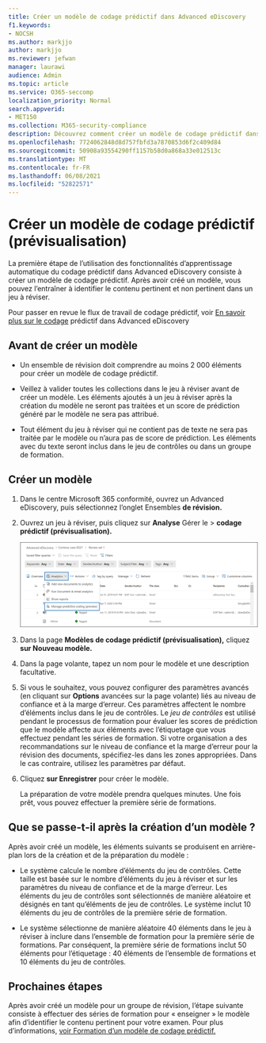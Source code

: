 ```yaml
---
title: Créer un modèle de codage prédictif dans Advanced eDiscovery
f1.keywords:
- NOCSH
ms.author: markjjo
author: markjjo
ms.reviewer: jefwan
manager: laurawi
audience: Admin
ms.topic: article
ms.service: O365-seccomp
localization_priority: Normal
search.appverid:
- MET150
ms.collection: M365-security-compliance
description: Découvrez comment créer un modèle de codage prédictif dans Advanced eDiscovery. Il s’agit de la première étape de l’utilisation des fonctionnalités d’apprentissage automatique dans Advanced eDiscovery pour vous aider à identifier le contenu pertinent et non pertinent dans un jeu à réviser.
ms.openlocfilehash: 7724062848d8d757fbfd3a7870853d6f2c409d84
ms.sourcegitcommit: 50908a93554290ff1157b58d0a868a33e012513c
ms.translationtype: MT
ms.contentlocale: fr-FR
ms.lasthandoff: 06/08/2021
ms.locfileid: "52822571"
---
```

# <a name="create-a-predictive-coding-model-preview"></a>Créer un modèle de codage prédictif (prévisualisation)

La première étape de l’utilisation des fonctionnalités d’apprentissage automatique du codage prédictif dans Advanced eDiscovery consiste à créer un modèle de codage prédictif. Après avoir créé un modèle, vous pouvez l’entraîner à identifier le contenu pertinent et non pertinent dans un jeu à réviser.

Pour passer en revue le flux de travail de codage prédictif, voir [En savoir plus sur le codage](predictive-coding-overview.md#the-predictive-coding-workflow) prédictif dans Advanced eDiscovery

## <a name="before-you-create-a-model"></a>Avant de créer un modèle

- Un ensemble de révision doit comprendre au moins 2 000 éléments pour créer un modèle de codage prédictif.

- Veillez à valider toutes les collections dans le jeu à réviser avant de créer un modèle. Les éléments ajoutés à un jeu à réviser après la création du modèle ne seront pas traitées et un score de prédiction généré par le modèle ne sera pas attribué.

- Tout élément du jeu à réviser qui ne contient pas de texte ne sera pas traitée par le modèle ou n’aura pas de score de prédiction. Les éléments avec du texte seront inclus dans le jeu de contrôles ou dans un groupe de formation.

## <a name="create-a-model"></a>Créer un modèle

1. Dans le centre Microsoft 365 conformité, ouvrez un Advanced eDiscovery, puis sélectionnez l’onglet Ensembles **de révision.**

2. Ouvrez un jeu à réviser, puis cliquez sur **Analyse** Gérer le  >  **codage prédictif (prévisualisation).**

   ![Cliquez sur le menu déroulant Analyser dans le jeu à réviser pour aller à la page Codage prédictif](..\media\ManagePredictiveCoding.png)

3. Dans la page **Modèles de codage prédictif (prévisualisation),** cliquez **sur Nouveau modèle.**

4. Dans la page volante, tapez un nom pour le modèle et une description facultative.

5. Si vous le souhaitez, vous pouvez configurer des paramètres avancés (en cliquant sur **Options** avancées sur la page volante) liés au niveau de confiance et à la marge d’erreur. Ces paramètres affectent le nombre d’éléments inclus dans le jeu de contrôles. Le *jeu de contrôles* est utilisé pendant le processus de formation pour évaluer les scores de prédiction que le modèle affecte aux éléments avec l’étiquetage que vous effectuez pendant les séries de formation. Si votre organisation a des recommandations sur le niveau de confiance et la marge d’erreur pour la révision des documents, spécifiez-les dans les zones appropriées. Dans le cas contraire, utilisez les paramètres par défaut.

6. Cliquez **sur Enregistrer** pour créer le modèle.

   La préparation de votre modèle prendra quelques minutes. Une fois prêt, vous pouvez effectuer la première série de formations.

## <a name="what-happens-after-you-create-a-model"></a>Que se passe-t-il après la création d’un modèle ?

Après avoir créé un modèle, les éléments suivants se produisent en arrière-plan lors de la création et de la préparation du modèle :

- Le système calcule le nombre d’éléments du jeu de contrôles. Cette taille est basée sur le nombre d’éléments du jeu à réviser et sur les paramètres du niveau de confiance et de la marge d’erreur. Les éléments du jeu de contrôles sont sélectionnés de manière aléatoire et désignés en tant qu’éléments de jeu de contrôles. Le système inclut 10 éléments du jeu de contrôles de la première série de formation.

- Le système sélectionne de manière aléatoire 40 éléments dans le jeu à réviser à inclure dans l’ensemble de formation pour la première série de formations. Par conséquent, la première série de formations inclut 50 éléments pour l’étiquetage : 40 éléments de l’ensemble de formations et 10 éléments du jeu de contrôles.

## <a name="next-steps"></a>Prochaines étapes

Après avoir créé un modèle pour un groupe de révision, l’étape suivante consiste à effectuer des séries de formation pour « enseigner » le modèle afin d’identifier le contenu pertinent pour votre examen. Pour plus d’informations, [voir Formation d’un modèle de codage prédictif.](predictive-coding-train-model.md)
